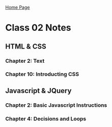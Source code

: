 [Home Page](https://devaoc.github.io/reading-notes/)

# Class 02 Notes

## HTML & CSS

### Chapter 2: Text



### Chapter 10: Introducting CSS



## Javascript & JQuery

### Chapter 2: Basic Javascript Instructions



### Chapter 4: Decisions and Loops

